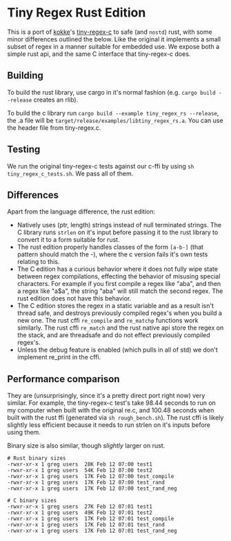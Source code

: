 # Tiny Regex Rust Edition

This is a port of [kokke](https://github.com/kokke)'s [tiny-regex-c](https://github.com/kokke/tiny-regex-c) to safe (and `nostd`) rust, with some minor differences outlined the below. Like the original it implements a small subset of regex in a manner suitable for embedded use. We expose both a simple rust api, and the same C interface that tiny-regex-c does.

## Building

To build the rust library, use cargo in it's normal fashion (e.g. `cargo build --release` creates an rlib).

To build the c library run `cargo build --example tiny_regex_rs --release`, the .a file will be `target/release/examples/libtiny_regex_rs.a`. You can use the header file from tiny-regex.c.

## Testing

We run the original tiny-regex-c tests against our c-ffi by using `sh tiny_regex_c_tests.sh`. We pass all of them.

## Differences

Apart from the language difference, the rust edition:

 - Natively uses (ptr, length) strings instead of null terminated strings. The C library runs `strlen` on it's input before passing it to the rust library to convert it to a form suitable for rust.
 - The rust edition properly handles classes of the form `[a-b-]` (that pattern should match the -), where the c version fails it's own tests relating to this.
 - The C edition has a curious behavior where it does not fully wipe state between regex compilations, effecting the behavior of misusing special characters. For example if you first compile a regex like "aba", and then a regex like "a$a", the string "aba" will still match the second regex. The rust edition does not have this behavior.
 - The C edition stores the regex in a static variable and as a result isn't thread safe, and destroys previously compiled regex's when you build a new one. The rust cffi `re_compile` and `re_matchp` functions work similarly. The rust cffi `re_match` and the rust native api store the regex on the stack, and are threadsafe and do not effect previously compiled regex's.
  - Unless the debug feature is enabled (which pulls in all of std) we don't implement re_print in the cffi.

## Performance comparison

They are (unsurprisingly, since it's a pretty direct port right now) very similar. For example, the tiny-regex-c test's take 98.44 seconds to run on my computer when built with the original re.c, and 100.48 seconds when built with the rust ffi (generated via `sh rough_bench.sh`). The rust cffi is likely slightly less efficient because it needs to run strlen on it's inputs before using them.

Binary size is also similar, though *slightly* larger on rust.

```
# Rust binary sizes
-rwxr-xr-x 1 greg users  28K Feb 12 07:00 test1
-rwxr-xr-x 1 greg users  54K Feb 12 07:00 test2
-rwxr-xr-x 1 greg users  17K Feb 12 07:00 test_compile
-rwxr-xr-x 1 greg users  17K Feb 12 07:00 test_rand
-rwxr-xr-x 1 greg users  17K Feb 12 07:00 test_rand_neg
```

```
# C binary sizes
-rwxr-xr-x 1 greg users  27K Feb 12 07:01 test1
-rwxr-xr-x 1 greg users  49K Feb 12 07:01 test2
-rwxr-xr-x 1 greg users  17K Feb 12 07:01 test_compile
-rwxr-xr-x 1 greg users  17K Feb 12 07:01 test_rand
-rwxr-xr-x 1 greg users  17K Feb 12 07:01 test_rand_neg
```